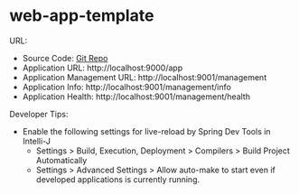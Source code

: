 # web-app-template

URL:

* Source Code: [Git Repo](https://github.com/email2mohant/web-app-template)
* Application URL: http://localhost:9000/app
* Application Management URL: http://localhost:9001/management
* Application Info: http://localhost:9001/management/info
* Application Health: http://localhost:9001/management/health

Developer Tips:
* Enable the following settings for live-reload by Spring Dev Tools in Intelli-J
  * Settings > Build, Execution, Deployment > Compilers > Build Project Automatically 
  * Settings > Advanced Settings > Allow auto-make to start even if developed applications is currently running. 
